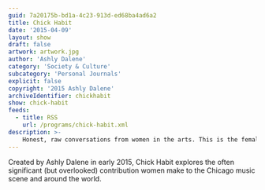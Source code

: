 ```yaml
---
guid: 7a20175b-bd1a-4c23-913d-ed68ba4ad6a2
title: Chick Habit
date: '2015-04-09'
layout: show 
draft: false 
artwork: artwork.jpg
author: 'Ashly Dalene'
category: 'Society & Culture'
subcategory: 'Personal Journals'
explicit: false
copyright: '2015 Ashly Dalene'
archiveIdentifier: chickhabit
show: chick-habit
feeds:
  - title: RSS
    url: /programs/chick-habit.xml
description: >-
    Honest, raw conversations from women in the arts. This is the female perspective you've been looking for.
---
```

Created by Ashly Dalene in early 2015, Chick Habit explores the often significant (but overlooked) contribution women make to the Chicago music scene and around the world.
